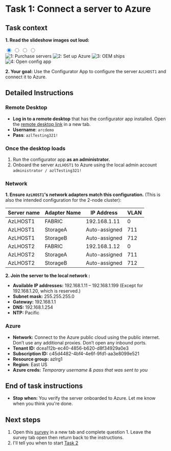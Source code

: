 # Task 1: Connect a server to Azure

## Task context 
**1. Read the slideshow images out loud:**
<div class="carousel">
  <input type="radio" name="slides" id="slide1" checked>
  <input type="radio" name="slides" id="slide2">
  <input type="radio" name="slides" id="slide3">
  <input type="radio" name="slides" id="slide4">
  
<div class="carousel-slides">
  <img src="../images/oobe0.png" alt="1: Purchase servers">
  <img src="../images/oobe1.png" alt="2: Set up Azure">
  <img src="../images/oobe2.png" alt="3: OEM ships">
  <img src="../images/oobe3.png" alt="4: Open config app">
</div>
  <div class="carousel-nav">
    <label for="slide1"></label>
    <label for="slide2"></label>
    <label for="slide3"></label>
    <label for="slide4"></label>
  </div>
</div>

**2. Your goal:** Use the Configurator App to configure the server `AzLHOST1` and connect it to Azure.

## Detailed Instructions

### Remote Desktop

- **Log in to a remote desktop** that has the configurator app installed. Open the [remote desktop link](https://bst-a6e50e98-d3c2-4e4e-ab6f-6280cb4ea85b.bastion.azure.com/api/shareable-url/194ce359-20d0-44b1-ad02-ea7931a8ed4f) in a new tab. 
- **Username**: `arcdemo`
- **Pass**: `azlTesting321!`


### Once the desktop loads

1. Run the configurator app **as an administrator.**
2. Onboard the server `AzLHOST1` to Azure using the local admin account `administrator / azlTesting321!`


### Network

**1. Ensure `AzLHOST1`'s network adapters match this configuration.** (This is also the intended configuration for the 2-node cluster):

| Server name | Adapter Name | IP Address      | VLAN |
|-------------|--------------|-----------------|------|
| AzLHOST1    | FABRIC       | 192.168.1.11    | 0    |
| AzLHOST1    | StorageA     | Auto-assigned   | 711  |
| AzLHOST1    | StorageB     | Auto-assigned   | 712  |
| AzLHOST2    | FABRIC       | 192.168.1.12    | 0    |
| AzLHOST2    | StorageA     | Auto-assigned   | 711  |
| AzLHOST2    | StorageB     | Auto-assigned   | 712  |


**2. Join the server to the local network :**

- **Available IP addresses:** 192.168.1.11 – 192.168.1.199 (Except for 192.168.1.20, which is reserved.)
- **Subnet mask:** 255.255.255.0
- **Gateway:** 192.168.1.1
- **DNS:** 192.168.1.254
- **NTP:** Pacific



### Azure

- **Network:** Connect to the Azure public cloud using the public internet. Don’t use any additional proxies. Don’t open any inbound ports.
- **Tenant ID:** dcea112b-ec40-4856-b620-d8f34929a0e3
- **Subscription ID:** c45d4482-4bf4-4e6f-9fd1-aa3e8099e521
- **Resource group:** azlrg1
- **Region:** East US
- **Azure creds:** _Temporary username & pass that was sent to you_

## End of task instructions

- **Stop when:** You verify the server onboarded to Azure. Let me know when you think you're done. 

## Next steps 

1. Open this [survey](https://forms.office.com/r/4bBC2WZ5qG) in a new tab and complete question 1. Leave the survey tab open then return back to the instructions. 
2. I'll tell you when to start [Task 2](task2.md)

